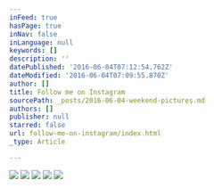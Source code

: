 ```yaml
---
inFeed: true
hasPage: true
inNav: false
inLanguage: null
keywords: []
description: ''
datePublished: '2016-06-04T07:12:54.762Z'
dateModified: '2016-06-04T07:09:55.870Z'
author: []
title: Follow me on Instagram
sourcePath: _posts/2016-06-04-weekend-pictures.md
authors: []
publisher: null
starred: false
url: follow-me-on-instagram/index.html
_type: Article

---
```

![](https://s3-us-west-2.amazonaws.com/the-grid-img/p/bc355adb295c31ab3a08b3e2c3725808c436d2e7.jpg)
![](https://the-grid-user-content.s3-us-west-2.amazonaws.com/f1acb0ab-c041-4e2b-8c91-51e692825027.jpg)
![](https://s3-us-west-2.amazonaws.com/the-grid-img/p/a654c9ff6cc8dde83a529528bc97d7acea104d14.jpg)
![](https://s3-us-west-2.amazonaws.com/the-grid-img/p/f471c016acdc0bdf1354072d8a09d19b3a6b4278.jpg)
![](https://the-grid-user-content.s3-us-west-2.amazonaws.com/bf9c9884-0ae5-4ef4-8853-70ffbf1d1fb3.jpg)